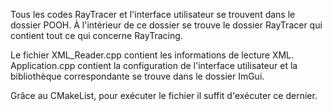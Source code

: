 Tous les codes RayTracer et l'interface utilisateur se trouvent dans le dossier POOH. À l'intérieur de ce dossier se trouve le dossier RayTracer qui contient tout ce qui concerne RayTracing.

Le fichier XML_Reader.cpp contient les informations de lecture XML.
Application.cpp contient la configuration de l'interface utilisateur et la bibliothèque correspondante se trouve dans le dossier ImGui.

Grâce au CMakeList, pour exécuter le fichier il suffit d'exécuter ce dernier.
